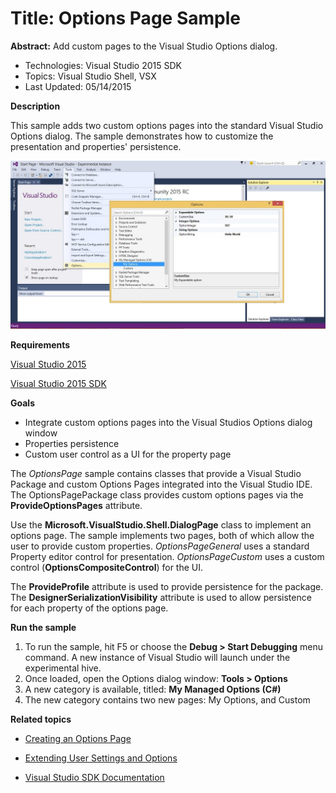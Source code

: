 
# Title: Options Page Sample
**Abstract:** Add custom pages to the Visual Studio Options dialog.

* Technologies: Visual Studio 2015 SDK
* Topics: Visual Studio Shell, VSX
* Last Updated: 05/14/2015

**Description**

This sample adds two custom options pages into the standard Visual Studio
Options dialog. The sample demonstrates how to customize the presentation and
properties' persistence.

![image](C%23/Example.OptionsPage1.png)

**Requirements**

[ Visual Studio 2015 ](http://www.microsoft.com/visualstudio/en-us/try/default.mspx#download)

[ Visual Studio 2015 SDK ](https://www.visualstudio.com/en-us/downloads/visual-studio-2015-downloads-vs.aspx)

**Goals**

  * Integrate custom options pages into the Visual Studios Options dialog window 
  * Properties persistence 
  * Custom user control as a UI for the property page 



The _OptionsPage_ sample contains classes that provide a Visual Studio Package
and custom Options Pages integrated into the Visual Studio IDE. The
OptionsPagePackage class provides custom options pages via the
**ProvideOptionsPages** attribute.

Use the **Microsoft.VisualStudio.Shell.DialogPage** class to implement an
options page. The sample implements two pages, both of which allow the user to
provide custom properties. _OptionsPageGeneral_ uses a standard Property
editor control for presentation. _OptionsPageCustom_ uses a custom control
(**OptionsCompositeControl**) for the UI.

The **ProvideProfile** attribute is used to provide persistence for the
package. The **DesignerSerializationVisibility** attribute is used to allow
persistence for each property of the options page.



**Run the sample**

  1. To run the sample, hit F5 or choose the **Debug &gt; Start Debugging** menu command. A new instance of Visual Studio will launch under the experimental hive. 
  2. Once loaded, open the Options dialog window: **Tools &gt; Options**
  3. A new category is available, titled: **My Managed Options (C#)**
  4. The new category contains two new pages: My Options, and Custom 



**Related topics**

* [ Creating an Options Page ](https://msdn.microsoft.com/en-us/library/bb166195%28v=vs.140%29.aspx)

* [ Extending User Settings and Options ](https://msdn.microsoft.com/en-us/library/bb165657%28v=vs.140%29.aspx)

* [ Visual Studio SDK Documentation ](https://msdn.microsoft.com/en-us/library/bb166441(v=vs.140).aspx)



